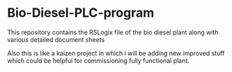 # Bio-Diesel-PLC-program
This repository contains the RSLogix file of the bio diesel plant along with various detailed document sheets

Also this is like a kaizen project in which i will be adding new improved stuff which could be helpful for commissioning fully functional plant.
